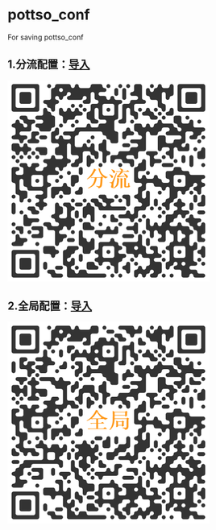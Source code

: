 # pottso_conf
For saving pottso_conf

## 1.分流配置：[导入](https://raw.githubusercontent.com/fifanav/pottso_conf/master/PotatsoConfig.conf)
![Alt text](/QRimage/1.png "分流配置")
## 2.全局配置：[导入](https://raw.githubusercontent.com/fifanav/pottso_conf/master/potatso_geoip.conf)
![Alt text](/QRimage/2.png "全局配置")

